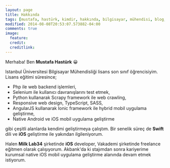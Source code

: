 ```yaml
---
layout: page
title: Hakkında
tags: [mustafa, hastürk, kimdir, hakkında, bilgisayar, mühendisi, blog, ios, developer, iletişim, bilgileri]
modified: 2014-08-08T20:53:07.573882-04:00
comments: true
image:
  feature: 
  credit: 
  creditlink: 
---
```


Merhaba! Ben **Mustafa Hastürk** 😀

Istanbul Üniversitesi Bilgisayar Mühendisliği lisans son sınıf öğrencisiyim. Lisans eğitimi süresince;

* Php ile web backend işlemleri,
* Selenium ile kullanıcı davranışlarını test etmek,
* Python kullanarak Scrapy framework ile web crawling,
* Responsive web design, TypeScript, SASS,
* AngularJS kullanarak Ionic framework ile hybrid mobil uygulama geliştirme, 
* Native Android ve iOS mobil uygulama geliştirme

gibi çeşitli alanlarda kendimi geliştirmeya çalıştım. Bir senelik süreç de **Swift** dili ve **iOS** geliştirme ile yakından ilgileniyorum. 

Halen **Milk Lab34** şirketinde **iOS** developer, Vakademi şirketinde freelance eğitmen olarak çalışıyorum. Akbank'da ki stajımdan sonra kariyerime kurumsal native iOS mobil uygulama geliştirme alanında devam etmek istiyorum.